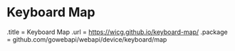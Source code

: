 # Keyboard Map

.title = Keyboard Map
.url = <https://wicg.github.io/keyboard-map/>
.package = github.com/gowebapi/webapi/device/keyboard/map

